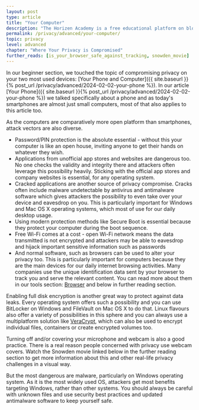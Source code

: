 ```yaml
---
layout: post
type: article
title: "Your Computer"
description: "The Horizen Academy is a free educational platform on blockchain technology, cryptocurrency, and privacy. The second device most people use on a daily basis is their computer. Here we look at steps you can take to protect it."
permalink: /privacy/advanced/your-computer/
topic: privacy
level: advanced
chapter: "Where Your Privacy is Compromised"
further_reads: [is_your_browser_safe_against_tracking, snowden_movie]
---
```


In our beginner section, we touched the topic of compromising privacy on your two most used devices: [Your Phone and Computer]({{ site.baseurl }}{% post_url /privacy/advanced/2024-02-02-your-phone %}). In our article [Your Phone]({{ site.baseurl }}{% post_url /privacy/advanced/2024-02-02-your-phone %}) we talked specifically about a phone and as today's smartphones are almost just small computers, most of that also applies to this article too.

As the computers are comparatively more open platform than smartphones, attack vectors are also diverse.

- Password/PIN protection is the absolute essential - without this your computer is like an open house, inviting anyone to get their hands on whatever they wish.
- Applications from unofficial app stores and websites are dangerous too. No one checks the validity and integrity there and attackers often leverage this possibility heavily. Sticking with the official app stores and company websites is essential, for any operating system.
- Cracked applications are another source of privacy compromise. Cracks often include malware undetectable by antivirus and antimalware software which gives attackers the possibility to even take over your device and eavesdrop on you. This is particularly important for Windows and Mac OS X operating systems, which most of use for our daily desktop usage.
- Using modern protection methods like Secure Boot is essential because they protect your computer during the boot sequence.
- Free Wi-Fi comes at a cost - open Wi-Fi network means the data transmitted is not encrypted and attackers may be able to eavesdrop and hijack important sensitive information such as passwords
- And normal software, such as browsers can be used to alter your privacy too. This is particularly important for computers because they are the main devices for our daily internet browsing activities. Many companies use the unique identification data sent by your browser to track you and serve the relevant content. You can read more about them in our tools section: [Browser](https://academy.horizen.io/privacy/advanced/where-your-privacy-is-compromised/) and below in further reading section.

Enabling full disk encryption is another great way to protect against data leaks. Every operating system offers such a possibility and you can use BitLocker on Windows and FileVault on Mac OS X to do that. Linux flavours also offer a variety of possibilities in this sphere and you can always use a multiplatform solution like [VeraCrypt](https://www.veracrypt.fr/en/Home.html), which can also be used to encrypt individual files, containers or create encrypted volumes too.

Turning off and/or covering your microphone and webcam is also a good practice. There is a real reason people concerned with privacy use webcam covers. Watch the Snowden movie linked below in the further reading section to get more information about this and other real-life privacy challenges in a visual way.

But the most dangerous are malware, particularly on Windows operating system. As it is the most widely used OS, attackers get most benefits targeting Windows, rather than other systems. You should always be careful with unknown files and use security best practices and updated antimalware software to keep yourself safe.
